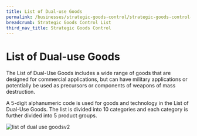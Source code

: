 ```yaml
---
title: List of Dual-use Goods
permalink: /businesses/strategic-goods-control/strategic-goods-control-list/list-of-dual-use-goods
breadcrumb: Strategic Goods Control List
third_nav_title: Strategic Goods Control
---
```


# List of Dual-use Goods

The List of Dual-Use Goods includes a wide range of goods that are designed for commercial applications, but can have military applications or potentially be used as precursors or components of weapons of mass destruction.

A 5-digit alphanumeric code is used for goods and technology in the List of Dual-Use Goods. The list is divided into 10 categories and each category is further divided into 5 product groups.

![list of dual use goodsv2](https://www.customs.gov.sg/-/media/cus/images/business/list-of-dual-use-goodsv2.jpg)
